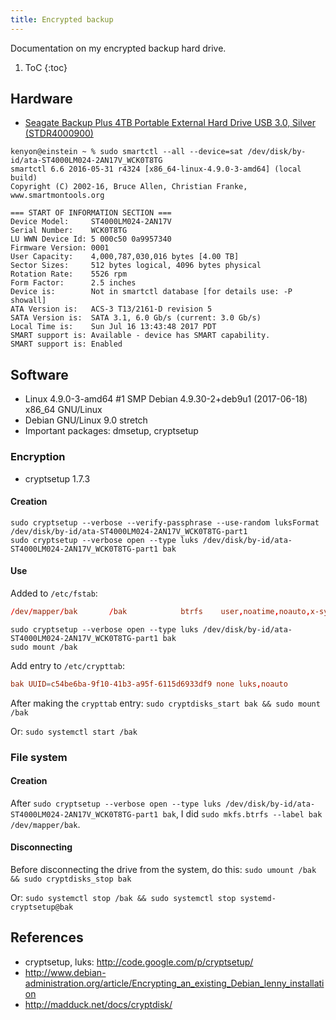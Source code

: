 ```yaml
---
title: Encrypted backup
---
```

Documentation on my encrypted backup hard drive.

1. ToC
{:toc}

## Hardware

* [Seagate Backup Plus 4TB Portable External Hard Drive USB 3.0, Silver (STDR4000900)](https://smile.amazon.com/dp/B0196J43TE)

```console
kenyon@einstein ~ % sudo smartctl --all --device=sat /dev/disk/by-id/ata-ST4000LM024-2AN17V_WCK0T8TG
smartctl 6.6 2016-05-31 r4324 [x86_64-linux-4.9.0-3-amd64] (local build)
Copyright (C) 2002-16, Bruce Allen, Christian Franke, www.smartmontools.org

=== START OF INFORMATION SECTION ===
Device Model:     ST4000LM024-2AN17V
Serial Number:    WCK0T8TG
LU WWN Device Id: 5 000c50 0a9957340
Firmware Version: 0001
User Capacity:    4,000,787,030,016 bytes [4.00 TB]
Sector Sizes:     512 bytes logical, 4096 bytes physical
Rotation Rate:    5526 rpm
Form Factor:      2.5 inches
Device is:        Not in smartctl database [for details use: -P showall]
ATA Version is:   ACS-3 T13/2161-D revision 5
SATA Version is:  SATA 3.1, 6.0 Gb/s (current: 3.0 Gb/s)
Local Time is:    Sun Jul 16 13:43:48 2017 PDT
SMART support is: Available - device has SMART capability.
SMART support is: Enabled
```

## Software

* Linux 4.9.0-3-amd64 #1 SMP Debian 4.9.30-2+deb9u1 (2017-06-18) x86_64 GNU/Linux
* Debian GNU/Linux 9.0 stretch
* Important packages: dmsetup, cryptsetup

### Encryption

* cryptsetup 1.7.3

#### Creation

```console
sudo cryptsetup --verbose --verify-passphrase --use-random luksFormat /dev/disk/by-id/ata-ST4000LM024-2AN17V_WCK0T8TG-part1
sudo cryptsetup --verbose open --type luks /dev/disk/by-id/ata-ST4000LM024-2AN17V_WCK0T8TG-part1 bak
```

#### Use

Added to `/etc/fstab`:

```conf
/dev/mapper/bak       /bak            btrfs    user,noatime,noauto,x-systemd.automount 0   0
```

```console
sudo cryptsetup --verbose open --type luks /dev/disk/by-id/ata-ST4000LM024-2AN17V_WCK0T8TG-part1 bak
sudo mount /bak
```

Add entry to `/etc/crypttab`:

```conf
bak UUID=c54be6ba-9f10-41b3-a95f-6115d6933df9 none luks,noauto
```

After making the `crypttab` entry: `sudo cryptdisks_start bak && sudo mount /bak`

Or: `sudo systemctl start /bak`

### File system

#### Creation

After `sudo cryptsetup --verbose open --type luks
/dev/disk/by-id/ata-ST4000LM024-2AN17V_WCK0T8TG-part1 bak`, I did `sudo mkfs.btrfs --label bak
/dev/mapper/bak`.

#### Disconnecting

Before disconnecting the drive from the system, do this: `sudo umount /bak && sudo cryptdisks_stop bak`

Or: `sudo systemctl stop /bak && sudo systemctl stop systemd-cryptsetup@bak`

## References

* cryptsetup, luks: <http://code.google.com/p/cryptsetup/>
* <http://www.debian-administration.org/article/Encrypting_an_existing_Debian_lenny_installation>
* <http://madduck.net/docs/cryptdisk/>
